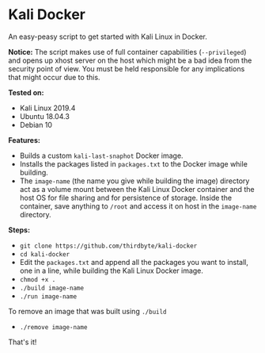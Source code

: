 # Kali Docker
An easy-peasy script to get started with Kali Linux in Docker.

**Notice:** The script makes use of full container capabilities (`--privileged`) and opens up xhost server on the host which might be a bad idea from the security point of view. You must be held responsible for any implications that might occur due to this.

**Tested on:**
+ Kali Linux 2019.4
+ Ubuntu 18.04.3
+ Debian 10

**Features:**
+ Builds a custom `kali-last-snaphot` Docker image.
+ Installs the packages listed in `packages.txt` to the Docker image while building.
+ The `image-name` (the name you give while building the image) directory act as a volume mount between the Kali Linux Docker container and the host OS for file sharing and for persistence of storage. Inside the container, save anything to `/root` and access it on host in the `image-name` directory.

**Steps:**
+ `git clone https://github.com/thirdbyte/kali-docker`
+ `cd kali-docker`
+ Edit the `packages.txt` and append all the packages you want to install, one in a line, while building the Kali Linux Docker image.
+ `chmod +x .`
+ `./build image-name`
+ `./run image-name`

To remove an image that was built using `./build`
+ `./remove image-name`

That's it!
